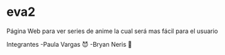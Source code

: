 # eva2
Página Web para ver series de anime la cual será mas fácil para el usuario

Integrantes
-Paula Vargas :smiling_imp:
-Bryan Neris :penguin:
